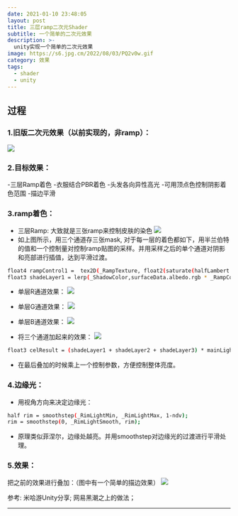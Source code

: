 ```yaml
---
date: 2021-01-10 23:48:05
layout: post
title: 三层ramp二次元Shader
subtitle: 一个简单的二次元效果
description: >-
  unity实现一个简单的二次元效果
image: https://s6.jpg.cm/2022/08/03/PQ2v0w.gif
category: 效果
tags:
  - shader
  - unity
---
```


## 过程

### 1.旧版二次元效果（以前实现的，非ramp）：

![](/assets/img/4-3-ramp-anime/1.png)

### 2.目标效果：

-三层Ramp着色
-衣服结合PBR着色
-头发各向异性高光
-可用顶点色控制阴影着色范围
-描边平滑

### 3.ramp着色：

- 三层Ramp: 大致就是三张ramp来控制皮肤的染色
![](/assets/img/4-3-ramp-anime/2.png)
- 如上图所示，用三个通道存三张mask, 对于每一层的着色都如下，用半兰伯特的值和一个控制量对控制ramp贴图的采样。并用采样之后的单个通道对阴影和亮部进行插值，达到平滑过渡。

``` bash
float4 rampControl1 =  tex2D(_RampTexture, float2(saturate(halfLambert - (1-_ShadowRange1)), 0.5)).r;
float3 shadeLayer1 = lerp(_ShadowColor,surfaceData.albedo.rgb * _RampColor1 * _RampIntensity, rampControl1);
```

- 单层R通道效果：
![](/assets/img/4-3-ramp-anime/3.png)

- 单层G通道效果：
![](/assets/img/4-3-ramp-anime/4.png)

- 单层B通道效果：
![](/assets/img/4-3-ramp-anime/5.png)

- 将三个通道加起来的效果：
![](/assets/img/4-3-ramp-anime/6.png)

``` bash
float3 celResult = (shadeLayer1 + shadeLayer2 + shadeLayer3) * mainLight.color.rgb * _LightAffector;
```

- 在最后叠加的时候乘上一个控制参数，方便控制整体亮度。

### 4.边缘光：

- 用视角方向来决定边缘光：

``` bash
half rim = smoothstep(_RimLightMin, _RimLightMax, 1-ndv);
rim = smoothstep(0, _RimLightSmooth, rim);
```

- 原理类似菲涅尔，边缘处越亮。并用smoothstep对边缘光的过渡进行平滑处理。

### 5.效果：

把之前的效果进行叠加：（图中有一个简单的描边效果）
![](/assets/img/4-3-ramp-anime/7.png)


参考:
米哈游Unity分享;
网易黑潮之上的做法；

---